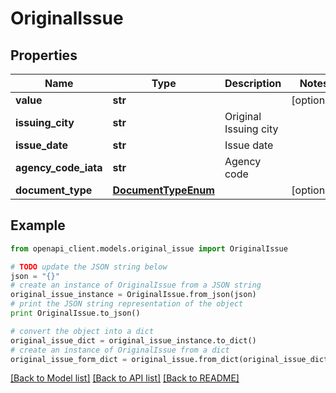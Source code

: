 # OriginalIssue


## Properties
Name | Type | Description | Notes
------------ | ------------- | ------------- | -------------
**value** | **str** |  | [optional] 
**issuing_city** | **str** | Original Issuing city | 
**issue_date** | **str** | Issue date | 
**agency_code_iata** | **str** | Agency code | 
**document_type** | [**DocumentTypeEnum**](DocumentTypeEnum.md) |  | [optional] 

## Example

```python
from openapi_client.models.original_issue import OriginalIssue

# TODO update the JSON string below
json = "{}"
# create an instance of OriginalIssue from a JSON string
original_issue_instance = OriginalIssue.from_json(json)
# print the JSON string representation of the object
print OriginalIssue.to_json()

# convert the object into a dict
original_issue_dict = original_issue_instance.to_dict()
# create an instance of OriginalIssue from a dict
original_issue_form_dict = original_issue.from_dict(original_issue_dict)
```
[[Back to Model list]](../README.md#documentation-for-models) [[Back to API list]](../README.md#documentation-for-api-endpoints) [[Back to README]](../README.md)


